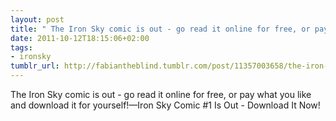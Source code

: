 ```yaml
---
layout: post
title: " The Iron Sky comic is out - go read it online for free, or pay what you like"
date: 2011-10-12T18:15:06+02:00
tags:
- ironsky
tumblr_url: http://fabiantheblind.tumblr.com/post/11357003658/the-iron-sky-comic-is-out-go-read-it-online-for
---
```

The Iron Sky comic is out - go read it online for free, or pay what you like and download it for yourself!—Iron Sky Comic #1 Is Out - Download It Now!
